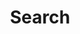 ---
title: "Search" # in any language you want
layout: "search" # is necessary
# url: "/archive"
# description: "Description for Search"
summary: "search"
placeholder: "search the site"
---